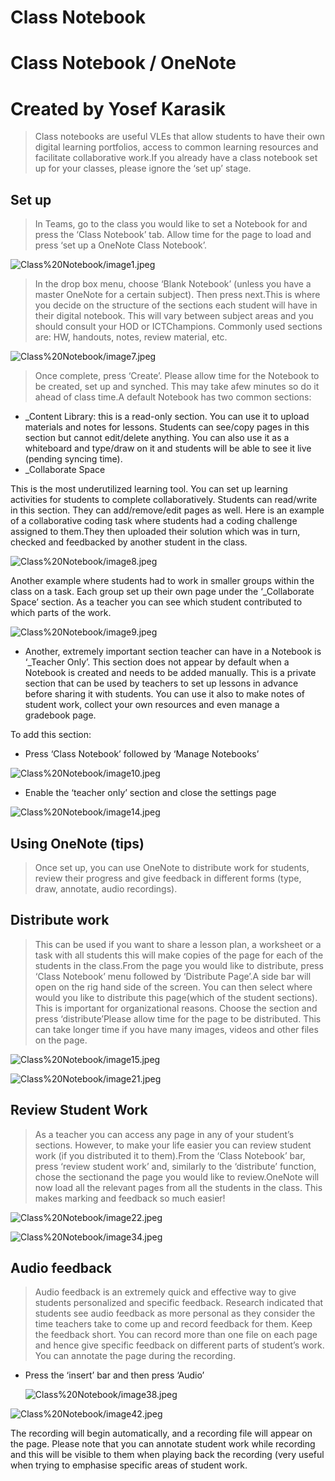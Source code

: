 # Class Notebook

# Class Notebook / OneNote

# Created by Yosef Karasik

> Class notebooks are useful VLEs that allow students to have their own digital learning portfolios, access to common learning resources and facilitate collaborative work.If you already have a class notebook set up for your classes, please ignore the ‘set up’ stage.

## Set up

> In Teams, go to the class you would like to set a Notebook for and press the ‘Class Notebook’ tab. Allow time for the page to load and press ‘set up a OneNote Class Notebook’.

![Class%20Notebook/image1.jpeg](/Class%20Notebook/image1.jpeg)

> In the drop box menu, choose ‘Blank Notebook’ (unless you have a master OneNote for a certain subject). Then press next.This is where you decide on the structure of the sections each student will have in their digital notebook. This will vary between subject areas and you should consult your HOD or ICTChampions. Commonly used sections are: HW, handouts, notes, review material, etc.

![Class%20Notebook/image7.jpeg](/Class%20Notebook/image7.jpeg)

> Once complete, press ‘Create’. Please allow time for the Notebook to be created, set up and synched. This may take afew minutes so do it ahead of class time.A default Notebook has two common sections:

- _Content Library: this is a read-only section. You can use it to upload materials and notes for lessons. Students can see/copy pages in this section but cannot edit/delete anything. You can also use it as a whiteboard and type/draw on it and students will be able to see it live (pending syncing time).
- _Collaborate Space

This is the most underutilized learning tool. You can set up learning activities for students to complete collaboratively. Students can read/write in this section. They can add/remove/edit pages as well. Here is an example of a collaborative coding task where students had a coding challenge assigned to them.They then uploaded their solution which was in turn, checked and feedbacked by another student in the class.

> 

![Class%20Notebook/image8.jpeg](/Class%20Notebook/image8.jpeg)

Another example where students had to work in smaller groups within the class on a task. Each group set up their own page under the ‘_Collaborate Space’ section. As a teacher you can see which student contributed to which parts of the work.

> 

![Class%20Notebook/image9.jpeg](/Class%20Notebook/image9.jpeg)

- Another, extremely important section teacher can have in a Notebook is ‘_Teacher Only’. This section does not appear by default when a Notebook is created and needs to be added manually. This is a private section that can be used by teachers to set up lessons in advance before sharing it with students. You can use it also to make notes of student work, collect your own resources and even manage a gradebook page.

To add this section:

- Press ‘Class Notebook’ followed by ‘Manage Notebooks’

> 

![Class%20Notebook/image10.jpeg](/Class%20Notebook/image10.jpeg)

- Enable the ‘teacher only’ section and close the settings page

> 

![Class%20Notebook/image14.jpeg](/Class%20Notebook/image14.jpeg)

## Using OneNote (tips)

> Once set up, you can use OneNote to distribute work for students, review their progress and give feedback in different forms (type, draw, annotate, audio recordings).

## Distribute work

> This can be used if you want to share a lesson plan, a worksheet or a task with all students this will make copies of the page for each of the students in the class.From the page you would like to distribute, press ‘Class Notebook’ menu followed by ‘Distribute Page’.A side bar will open on the rig hand side of the screen. You can then select where would you like to distribute this page(which of the student sections). This is important for organizational reasons. Choose the section and press ‘distribute’Please allow time for the page to be distributed. This can take longer time if you have many images, videos and other files on the page.

![Class%20Notebook/image15.jpeg](/Class%20Notebook/image15.jpeg)

![Class%20Notebook/image21.jpeg](/Class%20Notebook/image21.jpeg)

## Review Student Work

> As a teacher you can access any page in any of your student’s sections. However, to make your life easier you can review student work (if you distributed it to them).From the ‘Class Notebook’ bar, press ‘review student work’ and, similarly to the ‘distribute’ function, chose the sectionand the page you would like to review.OneNote will now load all the relevant pages from all the students in the class. This makes marking and feedback so much easier!

![Class%20Notebook/image22.jpeg](/Class%20Notebook/image22.jpeg)

![Class%20Notebook/image34.jpeg](/Class%20Notebook/image34.jpeg)

## Audio feedback

> Audio feedback is an extremely quick and effective way to give students personalized and specific feedback. Research indicated that students see audio feedback as more personal as they consider the time teachers take to come up and record feedback for them. Keep the feedback short. You can record more than one file on each page and hence give specific feedback on different parts of student’s work. You can annotate the page during the recording.

- Press the ‘insert’ bar and then press ‘Audio’

    ![Class%20Notebook/image38.jpeg](/Class%20Notebook/image38.jpeg)

![Class%20Notebook/image42.jpeg](/Class%20Notebook/image42.jpeg)

The recording will begin automatically, and a recording file will appear on the page. Please note that you can annotate student work while recording and this will be visible to them when playing back the recording (very useful when trying to emphasise specific areas of student work.
